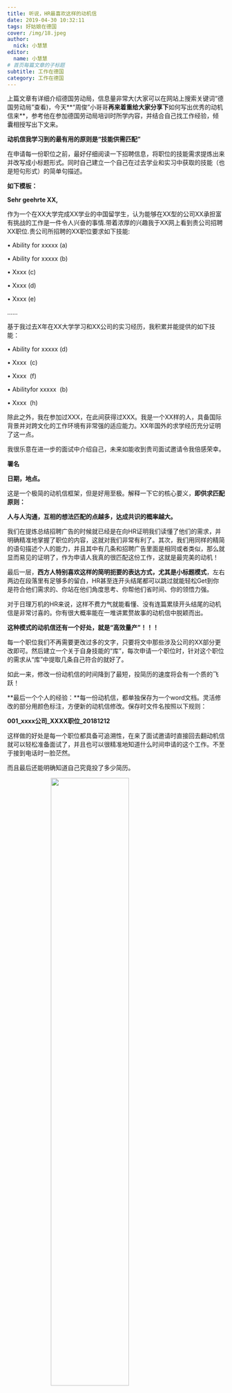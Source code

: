 ```yaml
---
title: 听说，HR最喜欢这样的动机信
date: 2019-04-30 10:32:11
tags: 好姑娘在德国
cover: /img/18.jpeg
author: 
  nick: 小慧慧
editor:
  name: 小慧慧
# 首页每篇文章的子标题
subtitle: 工作在德国
category: 工作在德国
---
```

上篇文章有详细介绍德国劳动局，信息量非常大(大家可以在网站上搜索关键词“德国劳动局”查看)，今天**“周俊”小哥哥**再来着重给大家分享下**如何写出优秀的动机信来**，参考他在参加德国劳动局培训时所学内容，并结合自己找工作经验，倾囊相授写出下文来。


**动机信我学习到的最有用的原则是“技能供需匹配”**

在申请每一份职位之前，最好仔细阅读一下招聘信息，将职位的技能需求提炼出来并改写成小标题形式。同时自己建立一个自己在过去学业和实习中获取的技能（也是短句形式）的简单句描述。

  

**如下模板：**

**Sehr geehrte XX,**

作为一个在XX大学完成XX学业的中国留学生，认为能够在XX型的公司XX承担富有挑战的工作是一件令人兴奋的事情.带着浓厚的兴趣我于XX网上看到贵公司招聘XX职位.贵公司所招聘的XX职位要求如下技能:

  

• Ability for xxxxx (a)

• Ability for xxxxx (b)

• Xxxx (c)

• Xxxx (d)

• Xxxx (e)

……

基于我过去X年在XX大学学习和XX公司的实习经历，我积累并能提供的如下技能：

• Ability for xxxxx (d)

• Xxxx  (c)

• Xxxx  (f)

• Abilityfor xxxxx  (b)

• Xxxx  (h)

除此之外，我在参加过XXX，在此间获得过XXX。我是一个XX样的人，具备国际背景并对跨文化的工作环境有非常强的适应能力。XX年国外的求学经历充分证明了这一点。

我很乐意在进一步的面试中介绍自己，未来如能收到贵司面试邀请令我倍感荣幸。

**署名**

**日期，地点。**

  

  

这是一个极简的动机信框架，但是好用至极。解释一下它的核心要义，**即供求匹配原则：**

  

**人与人沟通，互相的想法匹配的点越多，达成共识的概率越大。**

  

我们在提炼总结招聘广告的时候就已经是在向HR证明我们读懂了他们的需求，并明确精准地掌握了职位的内容，这就对我们非常有利了。其次，我们用同样的精简的语句描述个人的能力，并且其中有几条和招聘广告里面是相同或者类似，那么就显而易见的证明了，作为申请人我真的很匹配这份工作，这就是最完美的动机！
  

最后一层，**西方人特别喜欢这样的简明扼要的表达方式，尤其是小标题模式**，左右两边在段落里有足够多的留白，HR甚至连开头结尾都可以跳过就能轻松Get到你是符合他们需求的、你站在他们角度思考、你帮他们省时间、你的领悟力强。

  

对于日理万机的HR来说，这样不费力气就能看懂、没有连篇累牍开头结尾的动机信是非常讨喜的。你有很大概率能在一堆讲累赘故事的动机信中脱颖而出。

**这种模式的动机信还有一个好处，就是“高效量产”！！！**

每一个职位我们不再需要更改过多的文字，只要将文中那些涉及公司的XX部分更改即可。然后建立一个关于自身技能的“库”，每次申请一个职位时，针对这个职位的需求从“库”中提取几条自己符合的就好了。

如此一来，修改一份动机信的时间降到了最短，投简历的速度将会有一个质的飞跃！

  

**最后一个个人的经验：**每一份动机信，都单独保存为一个word文档。灵活修改的部分用颜色标注，方便新的动机信修改。保存时文件名按照以下规则：

**001\_xxxx公司\_XXXX职位\_20181212**

这样做的好处是每一个职位都具备可追溯性，在来了面试邀请时直接回去翻动机信就可以轻松准备面试了，并且也可以很精准地知道什么时间申请的这个工作。不至于接到电话时一脸茫然。

  

而且最后还能明确知道自己究竟投了多少简历。



<img src="https://mmbiz.qpic.cn/mmbiz_png/rW3MWnUicJ7fZmjOREVnySMFsyPz8uIXIadU2aNnb5OsOXEIfgic6QZZvsY1tBM1XEUs8xEP0qF0MUzzUk2C9OOA/640?wx_fmt=png"  style=" display: block; margin: 0 auto; width: 60%; height: 60%; " />

  

记得我当初找工作时，最头疼的就是写动机信了，每次都一脸茫然，无从下手，当初要是能早认识这位优秀的朋友，我应该会省不少时间和精力吧。有时候方法论还是很好用的，希望你们参考这篇文章也能写出优秀的动机信来！**也欢迎大家将这篇文章分享给身边朋友，好东西大家一起分享，共同进步/探索。**  

  

**PS:** 为了帮助大家更快更有效的找到实习/工作，搜集了5家德企（宝马，BASF，西门子，奥迪，戴姆勒）的300多道面试问题，这些问题都是被面试者自己分享的，照着些面试题准备面试，我相信你一定会offer拿到手软！欢迎大家分享这篇文章到朋友圈长达2小时以上，并截图发到公众号，便可免费领取300多道面试题哦！整理300多道面试题真的耗时耗力，希望我的用心可以帮助到你们。

